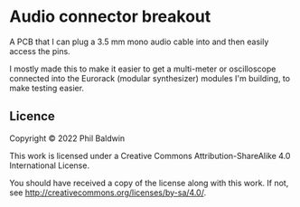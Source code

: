 Audio connector breakout
========================

A PCB that I can plug a 3.5 mm mono audio cable into and then easily access the pins.

I mostly made this to make it easier to get a multi-meter or oscilloscope connected into the Eurorack (modular synthesizer) modules I'm building, to make testing easier.

Licence
-------

Copyright © 2022 Phil Baldwin

This work is licensed under a Creative Commons Attribution-ShareAlike 4.0 International License.

You should have received a copy of the license along with this work. If not, see http://creativecommons.org/licenses/by-sa/4.0/.

